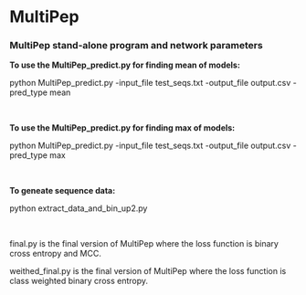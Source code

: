 # MultiPep
<h3>MultiPep stand-alone program and network parameters</h3>


<b>To use the MultiPep_predict.py for finding mean of models:</b>
<p>python MultiPep_predict.py -input_file test_seqs.txt -output_file output.csv -pred_type mean</p>

<br>

<b>To use the MultiPep_predict.py for finding max of models:</b>
<p>python MultiPep_predict.py -input_file test_seqs.txt -output_file output.csv -pred_type max</p>

<br>

<b>To geneate sequence data:</b>
<p>python extract_data_and_bin_up2.py</p>

<br>

<p>final.py is the final version of MultiPep where the loss function is binary cross entropy and MCC.</p>
<p>weithed_final.py is the final version of MultiPep where the loss function is class weighted binary cross entropy.</p>
